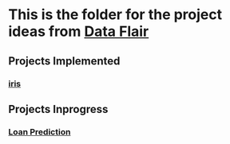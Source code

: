 # This is the folder for the project ideas from [Data Flair](https://data-flair.training/blogs/machine-learning-project-ideas/)
## Projects Implemented

### [iris](iris) 
## Projects Inprogress 
### [Loan Prediction](loan_prediction)
